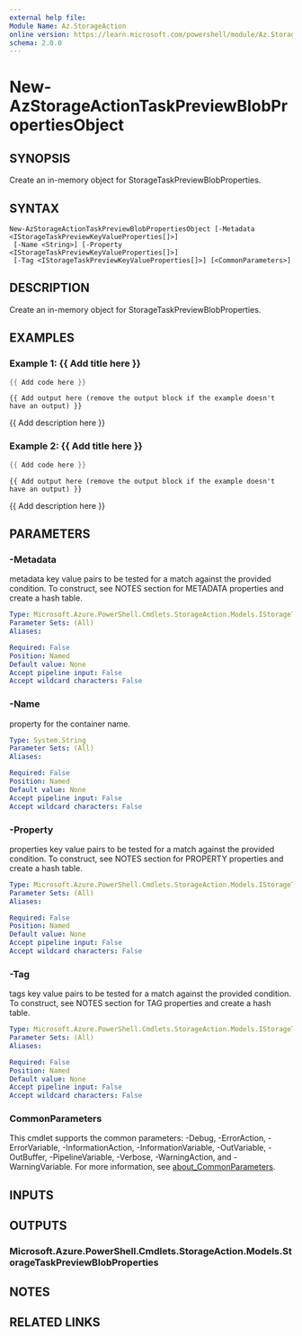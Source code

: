 ```yaml
---
external help file:
Module Name: Az.StorageAction
online version: https://learn.microsoft.com/powershell/module/Az.StorageAction/new-azstorageactiontaskpreviewblobpropertiesobject
schema: 2.0.0
---
```


# New-AzStorageActionTaskPreviewBlobPropertiesObject

## SYNOPSIS
Create an in-memory object for StorageTaskPreviewBlobProperties.

## SYNTAX

```
New-AzStorageActionTaskPreviewBlobPropertiesObject [-Metadata <IStorageTaskPreviewKeyValueProperties[]>]
 [-Name <String>] [-Property <IStorageTaskPreviewKeyValueProperties[]>]
 [-Tag <IStorageTaskPreviewKeyValueProperties[]>] [<CommonParameters>]
```

## DESCRIPTION
Create an in-memory object for StorageTaskPreviewBlobProperties.

## EXAMPLES

### Example 1: {{ Add title here }}
```powershell
{{ Add code here }}
```

```output
{{ Add output here (remove the output block if the example doesn't have an output) }}
```

{{ Add description here }}

### Example 2: {{ Add title here }}
```powershell
{{ Add code here }}
```

```output
{{ Add output here (remove the output block if the example doesn't have an output) }}
```

{{ Add description here }}

## PARAMETERS

### -Metadata
metadata key value pairs to be tested for a match against the provided condition.
To construct, see NOTES section for METADATA properties and create a hash table.

```yaml
Type: Microsoft.Azure.PowerShell.Cmdlets.StorageAction.Models.IStorageTaskPreviewKeyValueProperties[]
Parameter Sets: (All)
Aliases:

Required: False
Position: Named
Default value: None
Accept pipeline input: False
Accept wildcard characters: False
```

### -Name
property for the container name.

```yaml
Type: System.String
Parameter Sets: (All)
Aliases:

Required: False
Position: Named
Default value: None
Accept pipeline input: False
Accept wildcard characters: False
```

### -Property
properties key value pairs to be tested for a match against the provided condition.
To construct, see NOTES section for PROPERTY properties and create a hash table.

```yaml
Type: Microsoft.Azure.PowerShell.Cmdlets.StorageAction.Models.IStorageTaskPreviewKeyValueProperties[]
Parameter Sets: (All)
Aliases:

Required: False
Position: Named
Default value: None
Accept pipeline input: False
Accept wildcard characters: False
```

### -Tag
tags key value pairs to be tested for a match against the provided condition.
To construct, see NOTES section for TAG properties and create a hash table.

```yaml
Type: Microsoft.Azure.PowerShell.Cmdlets.StorageAction.Models.IStorageTaskPreviewKeyValueProperties[]
Parameter Sets: (All)
Aliases:

Required: False
Position: Named
Default value: None
Accept pipeline input: False
Accept wildcard characters: False
```

### CommonParameters
This cmdlet supports the common parameters: -Debug, -ErrorAction, -ErrorVariable, -InformationAction, -InformationVariable, -OutVariable, -OutBuffer, -PipelineVariable, -Verbose, -WarningAction, and -WarningVariable. For more information, see [about_CommonParameters](http://go.microsoft.com/fwlink/?LinkID=113216).

## INPUTS

## OUTPUTS

### Microsoft.Azure.PowerShell.Cmdlets.StorageAction.Models.StorageTaskPreviewBlobProperties

## NOTES

## RELATED LINKS

